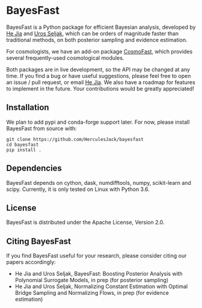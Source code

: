 # BayesFast

BayesFast is a Python package for efficient Bayesian analysis,
developed by [He Jia](http://hejia.io) and 
[Uros Seljak](https://physics.berkeley.edu/people/faculty/uros-seljak),
which can be orders of magnitude faster than traditional methods,
on both posterior sampling and evidence estimation.

For cosmologists, we have an add-on package
[CosmoFast](https://github.com/HerculesJack/bayesfast),
which provides several frequently-used cosmological modules.

Both packages are in live development, so the API may be changed at any time.
If you find a bug or have useful suggestions, please feel free to 
open an issue / pull request, or email [He Jia](mailto:he.jia.phy@gmail.com).
We also have a roadmap for features to implement in the future.
Your contributions would be greatly appreciated!

## Installation

We plan to add pypi and conda-forge support later.
For now, please install BayesFast from source with:

```
git clone https://github.com/HerculesJack/bayesfast
cd bayesfast
pip install .
```

## Dependencies

BayesFast depends on cython, dask, numdifftools, numpy, scikit-learn and scipy.
Currently, it is only tested on Linux with Python 3.6.

## License

BayesFast is distributed under the Apache License, Version 2.0.

## Citing BayesFast

If you find BayesFast useful for your research,
please consider citing our papers accordingly:

* He Jia and Uros Seljak, BayesFast: Boosting Posterior Analysis
with Polynomial Surrogate Models, in prep (for posterior sampling)
* He Jia and Uros Seljak, Normalizing Constant Estimation
with Optimal Bridge Sampling and Normalizing Flows,
in prep (for evidence estimation)
